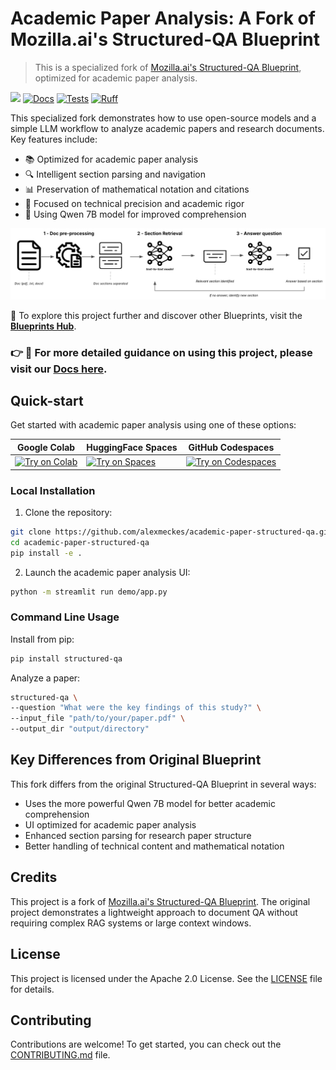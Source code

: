 # Academic Paper Analysis: A Fork of Mozilla.ai's Structured-QA Blueprint

> This is a specialized fork of [Mozilla.ai's Structured-QA Blueprint](https://github.com/mozilla-ai/structured-qa), optimized for academic paper analysis.

[![](https://dcbadge.limes.pink/api/server/YuMNeuKStr?style=flat)](https://discord.gg/YuMNeuKStr)
[![Docs](https://github.com/mozilla-ai/structured-qa/actions/workflows/docs.yaml/badge.svg)](https://github.com/mozilla-ai/structured-qa/actions/workflows/docs.yaml/)
[![Tests](https://github.com/mozilla-ai/structured-qa/actions/workflows/tests.yaml/badge.svg)](https://github.com/mozilla-ai/structured-qa/actions/workflows/tests.yaml/)
[![Ruff](https://github.com/mozilla-ai/structured-qa/actions/workflows/lint.yaml/badge.svg?label=Ruff)](https://github.com/mozilla-ai/structured-qa/actions/workflows/lint.yaml/)

This specialized fork demonstrates how to use open-source models and a simple LLM workflow to analyze academic papers and research documents. Key features include:

- 📚 Optimized for academic paper analysis
- 🔍 Intelligent section parsing and navigation
- 📊 Preservation of mathematical notation and citations
- 🎯 Focused on technical precision and academic rigor
- 🤖 Using Qwen 7B model for improved comprehension

<img src="./images/structured-qa-diagram.png" width="1200" alt="structure-qa Diagram" />

📘 To explore this project further and discover other Blueprints, visit the [**Blueprints Hub**](https://developer-hub.mozilla.ai/blueprints/query-structured-documents-using-a-lightweight-llm-workflow).


### 👉 📖 For more detailed guidance on using this project, please visit our [Docs here](https://mozilla-ai.github.io/structured-qa/).


## Quick-start

Get started with academic paper analysis using one of these options:

| Google Colab | HuggingFace Spaces  | GitHub Codespaces |
| -------------| ------------------- | ----------------- |
| [![Try on Colab](https://colab.research.google.com/assets/colab-badge.svg)](https://colab.research.google.com/github/mozilla-ai/structured-qa/blob/main/demo/notebook.ipynb) | [![Try on Spaces](https://img.shields.io/badge/%F0%9F%A4%97%20Try%20on-Spaces-blue)](https://huggingface.co/spaces/mozilla-ai/structured-qa) | [![Try on Codespaces](https://github.com/codespaces/badge.svg)](https://github.com/codespaces/new?hide_repo_select=true&ref=main&repo=904169776&skip_quickstart=true&machine=standardLinux32gb) |

### Local Installation

1. Clone the repository:
```bash
git clone https://github.com/alexmeckes/academic-paper-structured-qa.git
cd academic-paper-structured-qa
pip install -e .
```

2. Launch the academic paper analysis UI:
```bash
python -m streamlit run demo/app.py
```

### Command Line Usage

Install from pip:
```bash
pip install structured-qa
```

Analyze a paper:
```bash
structured-qa \
--question "What were the key findings of this study?" \
--input_file "path/to/your/paper.pdf" \
--output_dir "output/directory"
```

## Key Differences from Original Blueprint

This fork differs from the original Structured-QA Blueprint in several ways:
- Uses the more powerful Qwen 7B model for better academic comprehension
- UI optimized for academic paper analysis
- Enhanced section parsing for research paper structure
- Better handling of technical content and mathematical notation

## Credits

This project is a fork of [Mozilla.ai's Structured-QA Blueprint](https://github.com/mozilla-ai/structured-qa). The original project demonstrates a lightweight approach to document QA without requiring complex RAG systems or large context windows.

## License

This project is licensed under the Apache 2.0 License. See the [LICENSE](LICENSE) file for details.

## Contributing

Contributions are welcome! To get started, you can check out the [CONTRIBUTING.md](CONTRIBUTING.md) file.
